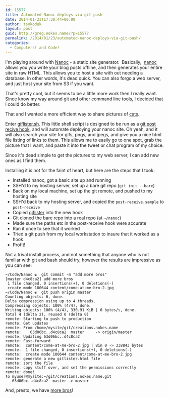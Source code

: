 ```yaml
---
id: 15577
title: Automated Nanoc deploys via git push
date: 2014-01-23T17:30:44+00:00
author: tsykoduk
layout: post
guid: http://greg.nokes.name/?p=15577
permalink: /2014/01/23/automated-nanoc-deploys-via-git-push/
categories:
  - Computers! and Code!
---
```

I'm playing around with <a href="http://nanoc.ws">Nanoc</a> - a static site generator.  Basically,  <a href="http://nanoc.ws">nanoc</a> allows you you write your blog posts offline, and then generates your entire site in raw HTML. This allows you to host a site with out needing a database. In other words, it's dead quick. You can also forgo a web server, and just host your site from S3 if you want.

That's pretty cool, but it seems to be a little more work then I really want. Since know my way around git and other command line tools, I decided that I could do better.

That and I wanted a more efficient way to share pictures of <a href="http://creations.nokes.name/cat-ears.gif">cats</a>.


Enter <a href="https://github.com/tsykoduk/random_tools/blob/master/picture_lister.sh">giflister.sh</a>. This little shell script is designed to be run as a <a href="http://git-scm.com/book/ch7-3.html#Server-Side-Hooks">git post recive hook</a>, and will automate deploying your nanoc site. Oh yeah, and it will also search your site for gifs, pngs, and jpegs, and give you a nice html file listing of links to them. This allows me to easily go to one spot, grab the picture that I want, and paste it into the tweet or chat program of my choice.

Since it's dead simple to get the pictures to my web server, I can add new ones as I find them.

Installing it is not for the faint of heart, but here are the steps that I took:
<ul>
	<li>Installed nanoc, got a basic site up and running</li>
	<li>SSH'd to my hosting server, set up a bare git repo (<code>git init --bare</code>)</li>
	<li>Back on my local machine, set up the git remote, and pushed to my hosting site</li>
	<li>SSH'd back to my hosting server, and copied the <code>post-receive.sample</code> to <code>post-receive</code></li>
	<li>Copied <a href="https://github.com/tsykoduk/random_tools/blob/master/picture_lister.sh">giflister</a> into the new hook</li>
	<li>Git cloned the bare repo into a real repo (at <code>~/nanoc</code>)</li>
	<li>Made sure the paths etc in the post-receive hook were accurate</li>
	<li>Ran it once to see that it worked</li>
	<li>Tried a git push from my local workstation to insure that it worked as a hook</li>
	<li>Profit!</li>
</ul>
Not a trival install process, and not something that anyone who is not familiar with git and bash should try, however the results are impressive as you can see:
<pre><code>~/Code/Nanoc ☯  git commit -m "add more bros"
[master d4c8ca2] add more bros
 1 file changed, 0 insertions(+), 0 deletions(-)
 create mode 100644 content/come-at-me-bro-2.jpg
~/Code/Nanoc ☯  git push origin master
Counting objects: 6, done.
Delta compression using up to 4 threads.
Compressing objects: 100% (4/4), done.
Writing objects: 100% (4/4), 330.91 KiB | 0 bytes/s, done.
Total 4 (delta 2), reused 0 (delta 0)
remote: Starting to push to production
remote: Get updates
remote: From /home/mysite/git/creations.nokes.name
remote:    63d06bc..d4c8ca2  master     -&gt; origin/master
remote: Updating 63d06bc..d4c8ca2
remote: Fast-forward
remote:  content/come-at-me-bro-2.jpg | Bin 0 -&gt; 338843 bytes
remote:  1 file changed, 0 insertions(+), 0 deletions(-)
remote:  create mode 100644 content/come-at-me-bro-2.jpg
remote: generate a new gitlister.html file
remote: sort the file
remote: copy stuff over, and set the permissions correctly
remote: done!
To myuser@mysite:~/git/creations.nokes.name.git
   63d06bc..d4c8ca2  master -&gt; master</code></pre>
And, presto, we have <a href="http://creations.nokes.name/come-at-me-bro-2.jpg">more bros</a>!